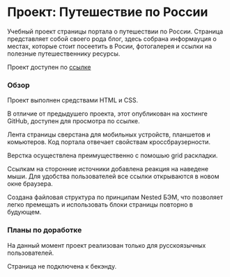 # Проект: Путешествие по России

 Учебный проект страницы портала о путешествии по России.
 Страница представляет собой своего рода блог, здесь собрана информауция о местах, которые стоит посеетить в Росии, фотогалерея и ссылки на полезные путешественнику ресурсы.

 Проект доступен по [ссылке](https://evelina-etkeeva.github.io/russian-travel/)
### Обзор

Проект выполнен средствами HTML и CSS.

В отличие от предыдушего проекта, этот опубликован на хостинге GitHub, доступен для просмотра по ссылке.

Лента страницы сверстана для мобильных устройств, планшетов и комьютеров.
Код портала отвечает свойствам кроссбраузерности.

Верстка осуществлена преимущественно с помошью grid раскладки.

Ссылкам на сторонние источники добавлена реакция на наведене мыши. Для удобства пользователей все ссылки открываются в новом окне браузера.

Создана файловая структура по принципам Nested БЭМ, что позволяет легко премещать и использовать блоки страницы повторно в будующем.


### Планы по доработке
На данный момент проект реализован только для русскоязычных пользователей.

Страница не подключена к бекэнду.






